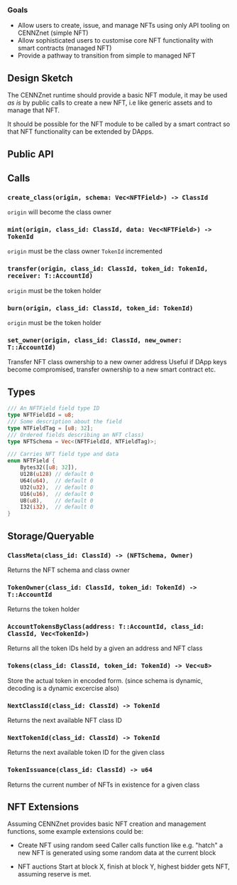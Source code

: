 ### Goals
- Allow users to create, issue, and manage NFTs using only API tooling on CENNZnet (simple NFT)
- Allow sophisticated users to customise core NFT functionality with smart contracts (managed NFT)
- Provide a pathway to transition from simple to managed NFT

## Design Sketch
The CENNZnet runtime should provide a basic NFT module, it may be used *as is* by public calls to create a new NFT, i.e like generic assets and to manage that NFT.  

It should be possible for the NFT module to be called by a smart contract so that NFT functionality can be extended by DApps.  

## Public API
## Calls
### `create_class(origin, schema: Vec<NFTField>) -> ClassId`
`origin` will become the class owner

### `mint(origin, class_id: ClassId, data: Vec<NFTField>) -> TokenId`
`origin` must be the class owner
`TokenId` incremented

### `transfer(origin, class_id: ClassId, token_id: TokenId, receiver: T::AccountId)`
`origin` must be the token holder

### `burn(origin, class_id: ClassId, token_id: TokenId)`
`origin` must be the token holder

### `set_owner(origin, class_id: ClassId, new_owner: T::AccountId)`
Transfer NFT class ownership to a new owner address
Useful if DApp keys become compromised, transfer ownership to a new smart contract etc.


## Types
```rust
/// An NFTField field type ID
type NFTFieldId = u8;
/// Some description about the field
type NTFieldTag = [u8; 32];
/// Ordered fields describing an NFT class)
type NFTSchema = Vec<(NFTFieldId, NTFieldTag)>;

/// Carries NFT field type and data
enum NFTField {
    Bytes32([u8; 32]),
    U128(u128) // default 0
    U64(u64),  // default 0
    U32(u32),  // default 0
    U16(u16),  // default 0
    U8(u8),    // default 0
    I32(i32),  // default 0
}
```

## Storage/Queryable

### `ClassMeta(class_id: ClassId) -> (NFTSchema, Owner)` 
Returns the NFT schema and class owner  

### `TokenOwner(class_id: ClassId, token_id: TokenId) -> T::AccountId`
Returns the token holder

### `AccountTokensByClass(address: T::AccountId, class_id: ClassId, Vec<TokenId>)`
Returns all the token IDs held by a given an address and NFT class

### `Tokens(class_id: ClassId, token_id: TokenId) -> Vec<u8>`
Store the actual token in encoded form. (since schema is dynamic, decoding is a dynamic excercise also)

### `NextClassId(class_id: ClassId) -> TokenId`
Returns the next available NFT class ID

### `NextTokenId(class_id: ClassId) -> TokenId`
Returns the next available token ID for the given class

### `TokenIssuance(class_id: ClassId) -> u64`
Returns the current number of NFTs in existence for a given class


## NFT Extensions
Assuming CENNZnet provides basic NFT creation and management functions, some example extensions could be:

- Create NFT using random seed
Caller calls function like e.g. "hatch" a new NFT is generated using some random data at the current block

- NFT auctions
Start at block X, finish at block Y, highest bidder gets NFT, assuming reserve is met.


